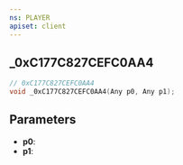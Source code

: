 ```yaml
---
ns: PLAYER
apiset: client
---
```

## _0xC177C827CEFC0AA4

```c
// 0xC177C827CEFC0AA4
void _0xC177C827CEFC0AA4(Any p0, Any p1);
```


## Parameters
* **p0**:
* **p1**: